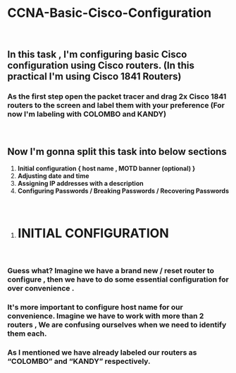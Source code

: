 # **CCNA-Basic-Cisco-Configuration**
<br>

## In this task , I'm configuring basic Cisco configuration using  Cisco routers. (In this practical I'm using Cisco 1841 Routers)

### As the first step open the packet tracer and drag  2x Cisco 1841 routers to the screen and label them with your preference  (For now I'm labeling with **COLOMBO** and **KANDY**)

<br>

## Now I'm gonna split this task into below sections<br>

1. **Initial configuration { host name , MOTD banner (optional) }**
2. **Adjusting date and time**
3. **Assigning IP addresses with a description**
4. **Configuring  Passwords / Breaking Passwords / Recovering Passwords**

<br>

1. # INITIAL CONFIGURATION
 <br>

 ### Guess what?  Imagine we have a brand new / reset router to configure , then we have to do some essential configuration for over convenience .
 ### It's more important to configure **host name** for our convenience. Imagine we have to work with more than 2 routers , We are confusing ourselves when we  need to identify them each.
 ### As I mentioned we have already labeled our routers as “COLOMBO” and  “KANDY” respectively. 




